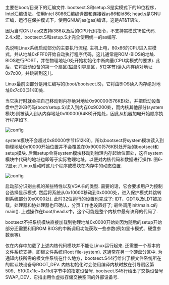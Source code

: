 主要在boot/目录下的汇编文件. bootsect.S和setup.S是实模式下的16位程序，Intel汇编语法，使用Intel 8086汇编编译器和连接器as86和ld86; head.s是GNU汇编，运行在保护模式下，使用GNU的as(gas)编译，这是AT&T语法. 

因为当时GNU as仅支持i386以及后的CPU代码指令，不支持实模式16位代码. 2.4.x起，bootsect.S和setup.S才完全使用统一的as编写. 

先说明Linux系统启动部分的主要执行流程. 主机上电，80x86的CPU进入实模式，并从地址0xFFF0开始自动执行程序代码，这儿通常是ROM-BIOS的地址. BIOS进行POST，并在物理地址0处开始初始化中断向量(CPU实模式的要求). 此后，它将启动设备的第一个扇区(磁盘引导扇区，512字节)读入内存绝对地址0x7c00，并跳转到这儿. 

Linux最前面部分是用汇编写的(boot/bootsect.S)，它将由BIOS读入内存绝对地址0x7c00(31KB)处. 

当它执行时就会把自己移动到内存绝对地址0x90000(576KB)处，并把启动设备盘中后2KB代码(boot/setup.S)读入到内存0x90200处，而内核其他部分(system模块)则被读入到从内存地址0x10000(64KB)开始处，因此从机器加电开始顺序执行程序如下. 

![config](images/1.png)

system模块不会超过0x80000字节(512KB)，所以bootsect将system模块读入到物理地址0x10000开始位置并不会覆盖在0x9000(576KB)处开始的bootsect和setup模块. 后面setup会将system模块移动到物理内存起始位置处，这样system模块中代码的地址也即等于实际物理地址，以便对内核代码和数据进行操作. 图6-2显示了Linux启动时这几个程序或模块在内存中的动态位置. 

![config](images/2.png)

启动部分识别主机的某些特性以及VGA卡的类型. 需要的话，它会要求用户为控制台选择显示模式. 然后将系统从0x10000移动到0x0000处，进入保护模式并跳转到系统部分(0x0000处). 此时32位运行的设置也完成了: IDT、GDT以及LDT被加载，处理器和协处理器也已确认，分页工作也设置好了; 最终调用init/main.c的main(). 上述操作在boot/head.s中，这个可能是整个内核中最有诀窍的代码了. 

bootsect不把系统模块直接加载到物理地址0x0000开始处因为随后的setup开始部分还需要利用ROM BIOS的中断调用功能获取一些参数(例如显卡模式、硬盘参数表等). 

仅在内存中加载了上述内核代码模块并不能让Linux运行起来. 还需要一个基本的文件系统支持，即根文件系统(Root file-system). 这通常在另一个硬盘分区中. 为通知内核所需的根文件系统在什么地方，bootsect.S44行给出了根文件系统所在的默认块设备号ROOT\_DEV. 内核初始化时会使用编译内核时放在引导扇区第509、510(0x1fc\~0x1fd)字节中的指定设备号. bootsect.S45行给出了交换设备号SWAP\_DEV，它指出用作虚拟存储交换空间的外部设备号. 